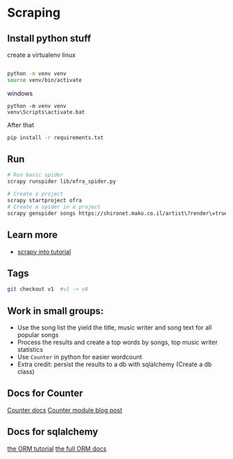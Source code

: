 # Scraping
## Install python stuff

create a virtualenv
linux 
```bash

python -m venv venv
source venv/bin/activate

```

windows

```
python -m venv venv
venv\Scripts\activate.bat
```

After that
```bash
pip install -r requirements.txt
```
## Run

```bash
# Run basic spider
scrapy runspider lib/ofra_spider.py
```

```bash
# Create a project
scrapy startproject ofra
# Create a spider in a project
scrapy genspider songs https://shironet.mako.co.il/artist\?render\=true\&type\=works\&lang\=1\&prfid\=820\&class\=4\&sort\=popular\&page\=1

```
## Learn more

* [scrapy into tutorial](https://docs.scrapy.org/en/latest/intro/tutorial.html)


## Tags

```bash
git checkout v1  #v1 -> v8

```

## Work in small groups:

* Use the song list the yield the title, music writer and song text for all popular songs
* Process the results and create a top words by songs, top music writer statistics
* Use `Counter` in python for easier wordcount
* Extra credit: persist the results to a db with sqlalchemy (Create a db class)

## Docs for Counter
[Counter docs](https://docs.python.org/3/library/collections.html#collections.Counter)
[Counter module blog post](https://pymotw.com/3/collections/counter.html)
## Docs for sqlalchemy

[the ORM tutorial](https://docs.sqlalchemy.org/en/13/orm/tutorial.html)
[the full ORM docs](https://docs.sqlalchemy.org/en/13/orm/)
